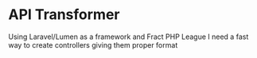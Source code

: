 # API Transformer

Using Laravel/Lumen as a framework and Fract PHP League I need a fast way to create controllers giving them proper format 